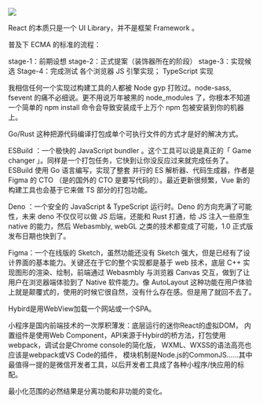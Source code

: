 ![](https://tva1.sinaimg.cn/large/0081Kckwgy1glnqs2v01dj30rb0fkaa8.jpg)

React 的本质只是一个 UI Library，并不是框架 Framework 。


普及下 ECMA 的标准的流程：

stage-1：前期设想
stage-2：正式提案（装饰器所在的阶段）
stage-3：实现候选
Stage-4：完成测试
各个浏览器 JS 引擎实现； TypeScript 实现

我相信任何一个实现过构建工具的人都被 Node gyp 打败过。node-sass, fsevent 的痛不必细说。更不用说万年被黑的 node_modules 了，你根本不知道一个简单的 npm install 命令会导致安装成千上万个 npm 包被安装到你的机器上。

Go/Rust 这种把源代码编译打包成单个可执行文件的方式才是好的解决方式。

ESBuild ：一个极快的 JavaScript bundler 。这个工具可以说是真正的「 Game changer 」。同样是一个打包任务，它快到让你没反应过来就完成任务了。ESBuild 使用 Go 语言编写，实现了整套 并行的 ES 解析器、代码生成器，作者是 Figma 的 CTO （是的国外的 CTO 是要写代码的）。最近更新很频繁，Vue 新的构建工具也会基于它来做 TS 部分的打包功能。

Deno ：一个安全的 JavaScript & TypeScript 运行时。Deno 的方向充满了可能性，未来 deno 不仅仅可以做 JS 后端，还能和 Rust 打通，给 JS 注入一些原生 native 的能力，然后 Webasmbly, webGL 之类的技术都变成了可能，1.0 正式版发布日期也快到了。

Figma：一个在线版的 Sketch，虽然功能还没有 Sketch 强大，但是已经有了设计界面的基本能力。关键还在于它的整个实现都是基于 web 技术，底层 C++ 实现图形的渲染、绘制，前端通过 Webasmbly 与浏览器 Canvas 交互，做到了让用户在浏览器端体验到了 Native 软件能力。像 AutoLayout 这种功能在用户体验上就是颠覆式的，使用的时候它很自然，没有什么存在感。但是用了就回不去了。

Hybird是用WebView加载一个网站或一个SPA。

小程序是国内前端技术的一次厚积薄发：底层运行的迷你React的虚拟DOM， 内置组件是使用Web Component，API来源于Hybird的桥方法，打包使用webpack，调试台是Chrome console的简化版， WXML、WXSS的语法高亮也应该是webpack或VS Code的插件， 模块机制是Node.js的CommonJS……其中最值得一提的是微信开发者工具，以后开发者工具成了各种小程序/快应用的标配。


最小化范围的必然结果是分离功能和非功能的变化。














